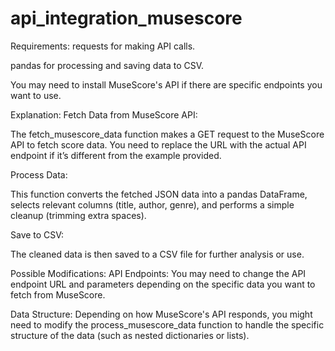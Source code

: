 # api_integration_musescore

Requirements:
requests for making API calls.

pandas for processing and saving data to CSV.

You may need to install MuseScore's API if there are specific endpoints you want to use.


Explanation:
Fetch Data from MuseScore API:

The fetch_musescore_data function makes a GET request to the MuseScore API to fetch score data. You need to replace the URL with the actual API endpoint if it’s different from the example provided.

Process Data:

This function converts the fetched JSON data into a pandas DataFrame, selects relevant columns (title, author, genre), and performs a simple cleanup (trimming extra spaces).

Save to CSV:

The cleaned data is then saved to a CSV file for further analysis or use.

Possible Modifications:
API Endpoints: You may need to change the API endpoint URL and parameters depending on the specific data you want to fetch from MuseScore.

Data Structure: Depending on how MuseScore's API responds, you might need to modify the process_musescore_data function to handle the specific structure of the data (such as nested dictionaries or lists).

